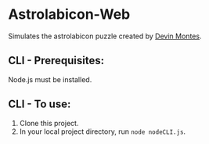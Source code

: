 # Astrolabicon-Web

Simulates the astrolabicon puzzle created by [Devin Montes](https://www.devinmontes.com/).

## CLI - Prerequisites:
Node.js must be installed.

## CLI - To use:
1. Clone this project.
2. In your local project directory, run `node nodeCLI.js`.
